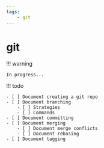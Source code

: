 ```yaml
---
tags:
    - git
---
```


# git

!!! warning

    In progress...

!!! todo

    - [ ] Document creating a git repo
    - [ ] Document branching
        - [ ] Strategies
        - [ ] Commands
    - [ ] Document committing
    - [ ] Document merging
        - [ ] Document merge conflicts
        - [ ] Document rebasing
    - [ ] Document tagging
